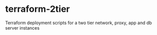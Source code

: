 # terraform-2tier
Terraform deployment scripts for a two tier network, proxy, app and db server instances
